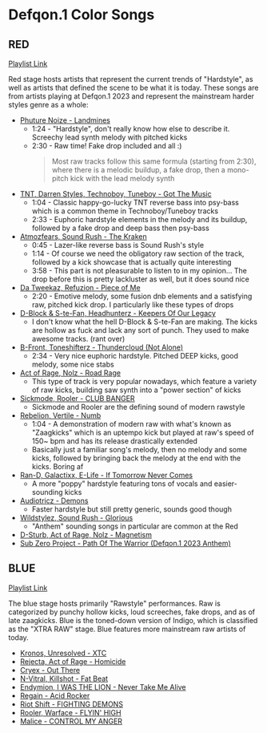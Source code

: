 # Defqon.1 Color Songs

## RED

[Playlist Link](https://open.spotify.com/playlist/3OVzWd7wwqTsdXprKIkIXD)

Red stage hosts artists that represent the current trends of "Hardstyle", as well as artists that defined the scene to be what it is today. These songs are from artists playing at Defqon.1 2023 and represent the mainstream harder styles genre as a whole:

- [Phuture Noize - Landmines](https://open.spotify.com/track/1p4IMFAoCfzVt4G9rJdYPb)
  - 1:24 - "Hardstyle", don't really know how else to describe it. Screechy lead synth melody with pitched kicks
  - 2:30 - Raw time! Fake drop included and all :)
    > Most raw tracks follow this same formula (starting from 2:30), where there is a melodic buildup, a fake drop, then a mono-pitch kick with the lead melody synth
- [TNT, Darren Styles, Technoboy, Tuneboy - Got The Music](https://open.spotify.com/track/2jssAhP9SMK8S3SfCtqNrs)
  - 1:04 - Classic happy-go-lucky TNT reverse bass into psy-bass which is a common theme in Technoboy/Tuneboy tracks
  - 2:33 - Euphoric hardstyle elements in the melody and its buildup, followed by a fake drop and deep bass then psy-bass
- [Atmozfears, Sound Rush - The Kraken](https://open.spotify.com/track/6qr90TwCwdsRc6Eka4iEup)
  - 0:45 - Lazer-like reverse bass is Sound Rush's style
  - 1:14 - Of course we need the obligatory raw section of the track, followed by a kick showcase that is actually quite interesting
  - 3:58 - This part is not pleasurable to listen to in my opinion... The drop before this is pretty lackluster as well, but it does sound nice
- [Da Tweekaz, Refuzion - Piece of Me](https://open.spotify.com/track/7ep4R3ZU94q7A8RIfC61YD)
  - 2:20 - Emotive melody, some fusion dnb elements and a satisfying raw, pitched kick drop. I particularly like these types of drops
- [D-Block & S-te-Fan, Headhunterz - Keepers Of Our Legacy](https://open.spotify.com/track/7w06cAEK8P7PzQCopSQyuJ)
  - I don't know what the hell D-Block & S-te-Fan are making. The kicks are hollow as fuck and lack any sort of punch. They used to make awesome tracks. (rant over)
- [B-Front, Toneshifterz - Thundercloud (Not Alone)](https://open.spotify.com/track/5ESMY4YltkVVt6fgCPNOPn)
  - 2:34 - Very nice euphoric hardstyle. Pitched DEEP kicks, good melody, some nice stabs
- [Act of Rage, Nolz - Road Rage](https://open.spotify.com/track/5hZuHOC9L0OAYz26BHWsh3)
  - This type of track is very popular nowadays, which feature a variety of raw kicks, building saw synth into a "power section" of kicks
- [Sickmode, Rooler - CLUB BANGER](https://open.spotify.com/track/4f2GJfcDGexOEHgIzIhMwC)
  - Sickmode and Rooler are the defining sound of modern rawstyle
- [Rebelion, Vertile - Numb](https://open.spotify.com/track/5v5rbWpEf9toQLUmMo1JdW)
  - 1:04 - A demonstration of modern raw with what's known as "Zaagkicks" which is an uptempo kick but played at raw's speed of 150~ bpm and has its release drastically extended
  - Basically just a familiar song's melody, then no melody and some kicks, followed by bringing back the melody at the end with the kicks. Boring af
- [Ran-D, Galactixx, E-Life - If Tomorrow Never Comes](https://open.spotify.com/track/3sMtYXf7VpAT0ArrqdfkCw)
  - A more "poppy" hardstyle featuring tons of vocals and easier-sounding kicks
- [Audiotricz - Demons](https://open.spotify.com/track/4J2kS2nlfnjMFr7yRoI02L)
  - Faster hardstyle but still pretty generic, sounds good though
- [Wildstylez, Sound Rush - Glorious](https://open.spotify.com/track/2ZG18NphRGHN4zJKt5lKtO)
  - "Anthem" sounding songs in particular are common at the Red
- [D-Sturb, Act of Rage, Nolz - Magnetism](https://open.spotify.com/track/2MI3pBdP5NBQUUH791wWWk)
- [Sub Zero Project - Path Of The Warrior (Defqon.1 2023 Anthem)](https://open.spotify.com/track/7DpG8lVap8vg8mCGuX61i9)

## BLUE

[Playlist Link](https://open.spotify.com/playlist/4Tgk0sVTxitn50OpxUJuZG)

The blue stage hosts primarily "Rawstyle" performances. Raw is categorized by punchy hollow kicks, loud screeches, fake drops, and as of late zaagkicks. Blue is the toned-down version of Indigo, which is classified as the "XTRA RAW" stage. Blue features more mainstream raw artists of today.

- [Kronos, Unresolved - XTC](https://open.spotify.com/track/4e6IeyAH5IxXM2XsyusvIb)
- [Rejecta, Act of Rage - Homicide](https://open.spotify.com/track/2gmhLD4PUrZw7nPYhW7dVk)
- [Cryex - Out There](https://open.spotify.com/track/6qidP2I0cctF8A8PuCI3g6)
- [N-Vitral, Killshot - Fat Beat](https://open.spotify.com/track/6uWksA4RzIKGlHNg4of8pV)
- [Endymion, I WAS THE LION - Never Take Me Alive](https://open.spotify.com/track/1ZcOXjxLOaG6JfDthfEtiQ)
- [Regain - Acid Rocker](https://open.spotify.com/track/3AObEpBf6AKkpExb6WTUHO)
- [Riot Shift - FIGHTING DEMONS](https://open.spotify.com/track/0SHI54cOrosSZySfTGvN3n)
- [Rooler, Warface - FLYIN' HIGH](https://open.spotify.com/track/6UjTx1wIv9GuxMwyl1D6Q0)
- [Malice - CONTROL MY ANGER](https://open.spotify.com/track/2LMeEidRd7nPz6yb7KAt4B)
